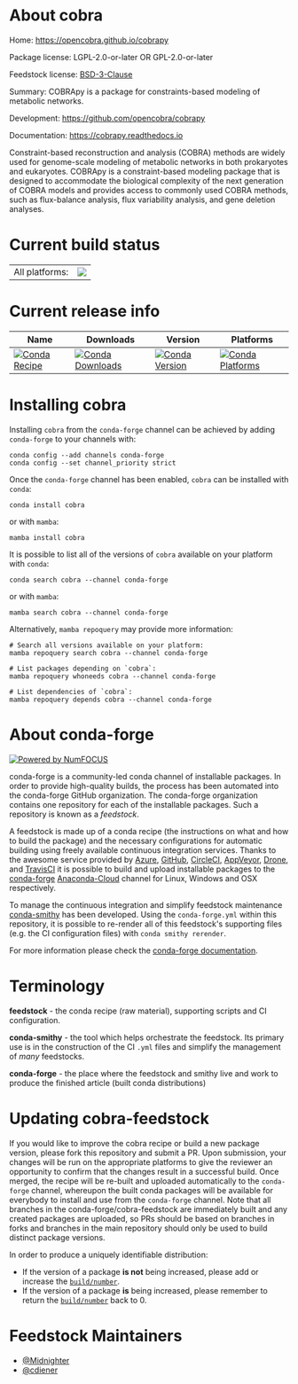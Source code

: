 About cobra
===========

Home: https://opencobra.github.io/cobrapy

Package license: LGPL-2.0-or-later OR GPL-2.0-or-later

Feedstock license: [BSD-3-Clause](https://github.com/conda-forge/cobra-feedstock/blob/main/LICENSE.txt)

Summary: COBRApy is a package for constraints-based modeling of metabolic networks.

Development: https://github.com/opencobra/cobrapy

Documentation: https://cobrapy.readthedocs.io

Constraint-based reconstruction and analysis (COBRA) methods are widely used for genome-scale modeling of metabolic networks in both prokaryotes and eukaryotes. COBRApy is a constraint-based modeling package that is designed to accommodate the biological complexity of the next generation of COBRA models and provides access to commonly used COBRA methods, such as flux-balance analysis, flux variability analysis, and gene deletion analyses.


Current build status
====================


<table><tr><td>All platforms:</td>
    <td>
      <a href="https://dev.azure.com/conda-forge/feedstock-builds/_build/latest?definitionId=11901&branchName=main">
        <img src="https://dev.azure.com/conda-forge/feedstock-builds/_apis/build/status/cobra-feedstock?branchName=main">
      </a>
    </td>
  </tr>
</table>

Current release info
====================

| Name | Downloads | Version | Platforms |
| --- | --- | --- | --- |
| [![Conda Recipe](https://img.shields.io/badge/recipe-cobra-green.svg)](https://anaconda.org/conda-forge/cobra) | [![Conda Downloads](https://img.shields.io/conda/dn/conda-forge/cobra.svg)](https://anaconda.org/conda-forge/cobra) | [![Conda Version](https://img.shields.io/conda/vn/conda-forge/cobra.svg)](https://anaconda.org/conda-forge/cobra) | [![Conda Platforms](https://img.shields.io/conda/pn/conda-forge/cobra.svg)](https://anaconda.org/conda-forge/cobra) |

Installing cobra
================

Installing `cobra` from the `conda-forge` channel can be achieved by adding `conda-forge` to your channels with:

```
conda config --add channels conda-forge
conda config --set channel_priority strict
```

Once the `conda-forge` channel has been enabled, `cobra` can be installed with `conda`:

```
conda install cobra
```

or with `mamba`:

```
mamba install cobra
```

It is possible to list all of the versions of `cobra` available on your platform with `conda`:

```
conda search cobra --channel conda-forge
```

or with `mamba`:

```
mamba search cobra --channel conda-forge
```

Alternatively, `mamba repoquery` may provide more information:

```
# Search all versions available on your platform:
mamba repoquery search cobra --channel conda-forge

# List packages depending on `cobra`:
mamba repoquery whoneeds cobra --channel conda-forge

# List dependencies of `cobra`:
mamba repoquery depends cobra --channel conda-forge
```


About conda-forge
=================

[![Powered by
NumFOCUS](https://img.shields.io/badge/powered%20by-NumFOCUS-orange.svg?style=flat&colorA=E1523D&colorB=007D8A)](https://numfocus.org)

conda-forge is a community-led conda channel of installable packages.
In order to provide high-quality builds, the process has been automated into the
conda-forge GitHub organization. The conda-forge organization contains one repository
for each of the installable packages. Such a repository is known as a *feedstock*.

A feedstock is made up of a conda recipe (the instructions on what and how to build
the package) and the necessary configurations for automatic building using freely
available continuous integration services. Thanks to the awesome service provided by
[Azure](https://azure.microsoft.com/en-us/services/devops/), [GitHub](https://github.com/),
[CircleCI](https://circleci.com/), [AppVeyor](https://www.appveyor.com/),
[Drone](https://cloud.drone.io/welcome), and [TravisCI](https://travis-ci.com/)
it is possible to build and upload installable packages to the
[conda-forge](https://anaconda.org/conda-forge) [Anaconda-Cloud](https://anaconda.org/)
channel for Linux, Windows and OSX respectively.

To manage the continuous integration and simplify feedstock maintenance
[conda-smithy](https://github.com/conda-forge/conda-smithy) has been developed.
Using the ``conda-forge.yml`` within this repository, it is possible to re-render all of
this feedstock's supporting files (e.g. the CI configuration files) with ``conda smithy rerender``.

For more information please check the [conda-forge documentation](https://conda-forge.org/docs/).

Terminology
===========

**feedstock** - the conda recipe (raw material), supporting scripts and CI configuration.

**conda-smithy** - the tool which helps orchestrate the feedstock.
                   Its primary use is in the construction of the CI ``.yml`` files
                   and simplify the management of *many* feedstocks.

**conda-forge** - the place where the feedstock and smithy live and work to
                  produce the finished article (built conda distributions)


Updating cobra-feedstock
========================

If you would like to improve the cobra recipe or build a new
package version, please fork this repository and submit a PR. Upon submission,
your changes will be run on the appropriate platforms to give the reviewer an
opportunity to confirm that the changes result in a successful build. Once
merged, the recipe will be re-built and uploaded automatically to the
`conda-forge` channel, whereupon the built conda packages will be available for
everybody to install and use from the `conda-forge` channel.
Note that all branches in the conda-forge/cobra-feedstock are
immediately built and any created packages are uploaded, so PRs should be based
on branches in forks and branches in the main repository should only be used to
build distinct package versions.

In order to produce a uniquely identifiable distribution:
 * If the version of a package **is not** being increased, please add or increase
   the [``build/number``](https://docs.conda.io/projects/conda-build/en/latest/resources/define-metadata.html#build-number-and-string).
 * If the version of a package **is** being increased, please remember to return
   the [``build/number``](https://docs.conda.io/projects/conda-build/en/latest/resources/define-metadata.html#build-number-and-string)
   back to 0.

Feedstock Maintainers
=====================

* [@Midnighter](https://github.com/Midnighter/)
* [@cdiener](https://github.com/cdiener/)

